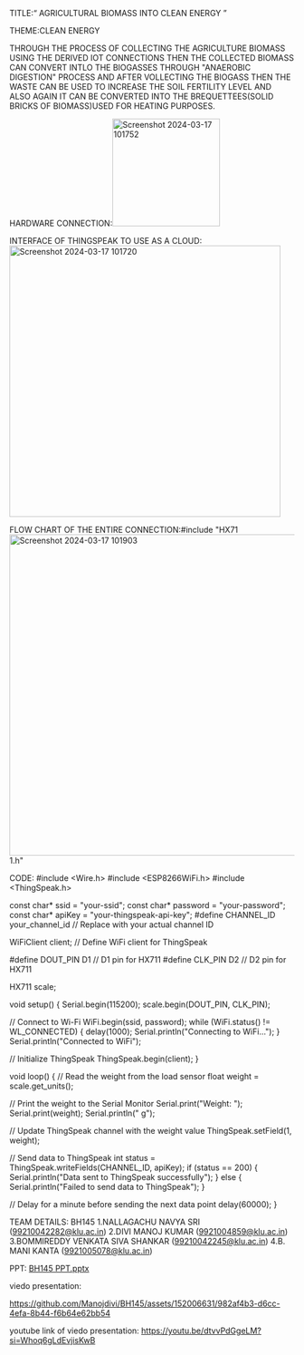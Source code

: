 TITLE:“ AGRICULTURAL BIOMASS INTO CLEAN ENERGY ”

THEME:CLEAN ENERGY

THROUGH THE PROCESS OF COLLECTING THE AGRICULTURE BIOMASS USING THE DERIVED IOT CONNECTIONS THEN THE COLLECTED BIOMASS CAN CONVERT INTLO THE BIOGASSES THROUGH "ANAEROBIC DIGESTION" PROCESS AND AFTER VOLLECTING THE BIOGASS THEN THE WASTE CAN BE USED TO INCREASE THE SOIL FERTILITY LEVEL AND ALSO AGAIN IT CAN BE CONVERTED INTO THE BREQUETTEES(SOLID BRICKS OF BIOMASS)USED FOR HEATING PURPOSES.

HARDWARE CONNECTION:<img width="190" alt="Screenshot 2024-03-17 101752" src="https://github.com/Manojdivi/BH145/assets/152006631/9555de49-0a76-478d-aef2-8fb8d6f3d445">

INTERFACE OF THINGSPEAK TO USE AS A CLOUD:<img width="479" alt="Screenshot 2024-03-17 101720" src="https://github.com/Manojdivi/BH145/assets/152006631/59d15074-6ace-4ce9-9c35-c69e211f5a5a">

FLOW CHART OF THE ENTIRE CONNECTION:#include "HX71<img width="567" alt="Screenshot 2024-03-17 101903" src="https://github.com/Manojdivi/BH145/assets/152006631/43aadae8-f82f-46df-8257-e1c41a4beaca">
1.h"

CODE:
#include <Wire.h>
#include <ESP8266WiFi.h>
#include <ThingSpeak.h>

const char* ssid = "your-ssid";
const char* password = "your-password";
const char* apiKey = "your-thingspeak-api-key";
#define CHANNEL_ID your_channel_id  // Replace with your actual channel ID

WiFiClient client;  // Define WiFi client for ThingSpeak

#define DOUT_PIN D1  // D1 pin for HX711
#define CLK_PIN D2   // D2 pin for HX711

HX711 scale;

void setup() {
  Serial.begin(115200);
  scale.begin(DOUT_PIN, CLK_PIN);
  
  // Connect to Wi-Fi
  WiFi.begin(ssid, password);
  while (WiFi.status() != WL_CONNECTED) {
    delay(1000);
    Serial.println("Connecting to WiFi...");
  }
  Serial.println("Connected to WiFi");

  // Initialize ThingSpeak
  ThingSpeak.begin(client);
}

void loop() {
  // Read the weight from the load sensor
  float weight = scale.get_units();

  // Print the weight to the Serial Monitor
  Serial.print("Weight: ");
  Serial.print(weight);
  Serial.println(" g");

  // Update ThingSpeak channel with the weight value
  ThingSpeak.setField(1, weight);

  // Send data to ThingSpeak
  int status = ThingSpeak.writeFields(CHANNEL_ID, apiKey);
  if (status == 200) {
    Serial.println("Data sent to ThingSpeak successfully");
  } else {
    Serial.println("Failed to send data to ThingSpeak");
  }

  // Delay for a minute before sending the next data point
  delay(60000);
}





TEAM DETAILS: BH145
1.NALLAGACHU NAVYA SRI (99210042282@klu.ac.in)
2.DIVI MANOJ KUMAR (9921004859@klu.ac.in)
3.BOMMIREDDY VENKATA SIVA SHANKAR (99210042245@klu.ac.in)
4.B. MANI KANTA (9921005078@klu.ac.in)


PPT:
[BH145 PPT.pptx](https://github.com/Manojdivi/BH145/files/14626407/BH145.PPT.pptx)

viedo presentation:


https://github.com/Manojdivi/BH145/assets/152006631/982af4b3-d6cc-4efa-8b44-f6b64e62bb54

youtube link of viedo presentation:
https://youtu.be/dtvvPdGgeLM?si=Whoq6gLdEvjisKwB



